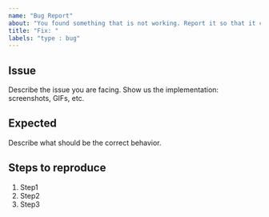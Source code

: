 ```yaml
---
name: "Bug Report"
about: "You found something that is not working. Report it so that it can be fixed. 👷‍"
title: "Fix: "
labels: "type : bug"
---
```


## Issue

Describe the issue you are facing. Show us the implementation: screenshots, GIFs, etc.

## Expected

Describe what should be the correct behavior.

## Steps to reproduce

1. Step1
2. Step2
3. Step3
